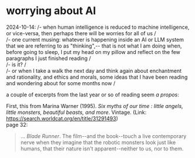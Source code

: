 # worrying about AI


2024-10-14: 
/- when human intelligence is reduced to machine intelligence, or vice-versa, then perhaps there will be worries for all of us /  
/- one current musing:  whatever is happening inside an AI or LLM system that we are referring to as "thinking",-- that is not what I am doing when, before going to sleep, I put my head on my pillow and reflect on the few paragraphs I just finished reading /  
/- is it? /  
/- or when I take a walk the next day and think again about enchantment and rationality, and ethics and morals, some ideas that I have been reading and wondering about for some months now /  

a couple of excerpts from the last year or so of reading seem _a propos_:  

First, this from Marina Warner (1995). *Six myths of our time : little angels, little monsters, beautiful beasts, and more*. Vintage. (Link: <https://search.worldcat.org/en/title/31291493>)   
page 32:  
> ... _Blade Runner_. The film--and the book--touch a live contemporary nerve when they imagine that the robotic monsters look just like humans, that their nature isn't apparent--neither to us, nor to them.  




